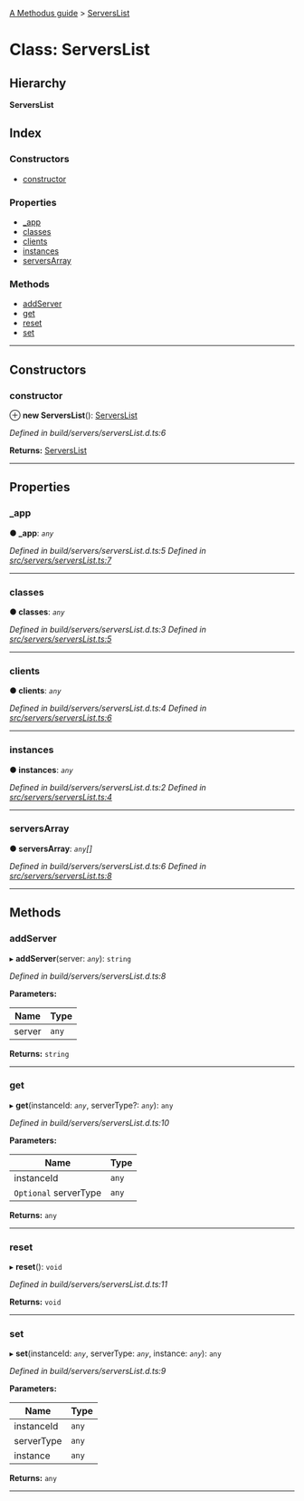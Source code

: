 [A Methodus guide](../README.md) > [ServersList](../classes/serverslist.md)

# Class: ServersList

## Hierarchy

**ServersList**

## Index

### Constructors

* [constructor](serverslist.md#constructor)

### Properties

* [_app](serverslist.md#_app)
* [classes](serverslist.md#classes)
* [clients](serverslist.md#clients)
* [instances](serverslist.md#instances)
* [serversArray](serverslist.md#serversarray)

### Methods

* [addServer](serverslist.md#addserver)
* [get](serverslist.md#get)
* [reset](serverslist.md#reset)
* [set](serverslist.md#set)

---

## Constructors

<a id="constructor"></a>

###  constructor

⊕ **new ServersList**(): [ServersList](serverslist.md)

*Defined in build/servers/serversList.d.ts:6*

**Returns:** [ServersList](serverslist.md)

___

## Properties

<a id="_app"></a>

###  _app

**● _app**: *`any`*

*Defined in build/servers/serversList.d.ts:5*
*Defined in [src/servers/serversList.ts:7](https://github.com/nodulusteam/methodus.dev/blob/9494017/src/servers/serversList.ts#L7)*

___
<a id="classes"></a>

###  classes

**● classes**: *`any`*

*Defined in build/servers/serversList.d.ts:3*
*Defined in [src/servers/serversList.ts:5](https://github.com/nodulusteam/methodus.dev/blob/9494017/src/servers/serversList.ts#L5)*

___
<a id="clients"></a>

###  clients

**● clients**: *`any`*

*Defined in build/servers/serversList.d.ts:4*
*Defined in [src/servers/serversList.ts:6](https://github.com/nodulusteam/methodus.dev/blob/9494017/src/servers/serversList.ts#L6)*

___
<a id="instances"></a>

###  instances

**● instances**: *`any`*

*Defined in build/servers/serversList.d.ts:2*
*Defined in [src/servers/serversList.ts:4](https://github.com/nodulusteam/methodus.dev/blob/9494017/src/servers/serversList.ts#L4)*

___
<a id="serversarray"></a>

###  serversArray

**● serversArray**: *`any`[]*

*Defined in build/servers/serversList.d.ts:6*
*Defined in [src/servers/serversList.ts:8](https://github.com/nodulusteam/methodus.dev/blob/9494017/src/servers/serversList.ts#L8)*

___

## Methods

<a id="addserver"></a>

###  addServer

▸ **addServer**(server: *`any`*): `string`

*Defined in build/servers/serversList.d.ts:8*

**Parameters:**

| Name | Type |
| ------ | ------ |
| server | `any` |

**Returns:** `string`

___
<a id="get"></a>

###  get

▸ **get**(instanceId: *`any`*, serverType?: *`any`*): `any`

*Defined in build/servers/serversList.d.ts:10*

**Parameters:**

| Name | Type |
| ------ | ------ |
| instanceId | `any` |
| `Optional` serverType | `any` |

**Returns:** `any`

___
<a id="reset"></a>

###  reset

▸ **reset**(): `void`

*Defined in build/servers/serversList.d.ts:11*

**Returns:** `void`

___
<a id="set"></a>

###  set

▸ **set**(instanceId: *`any`*, serverType: *`any`*, instance: *`any`*): `any`

*Defined in build/servers/serversList.d.ts:9*

**Parameters:**

| Name | Type |
| ------ | ------ |
| instanceId | `any` |
| serverType | `any` |
| instance | `any` |

**Returns:** `any`

___

